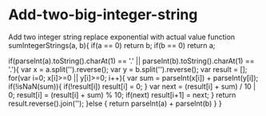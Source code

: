 # Add-two-big-integer-string
Add two integer string replace exponential with actual value
function sumIntegerStrings(a, b){
  if(a == 0)
    return b;
  if(b == 0)
    return a;
  
  if(parseInt(a).toString().charAt(1) == '.' || parseInt(b).toString().charAt(1) == '.'){
    var x = a.split('').reverse();
    var y = b.split('').reverse();
    var result = [];
    for(var i=0; x[i]>=0 || y[i]>=0; i++){
      var sum = parseInt(x[i]) + parseInt(y[i]);
      if(!isNaN(sum)){
        if(!result[i])
          result[i] = 0;
      }
      var next = (result[i] + sum) / 10 | 0;
      result[i] = (result[i] + sum) % 10;
      if(next)
        result[i+1] = next;
    }
    return result.reverse().join('');
  }else {
    return parseInt(a) + parseInt(b)
  }
}
